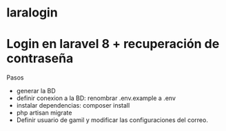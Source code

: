 # laralogin

# Login en laravel 8 + recuperación de contraseña

  Pasos
 
- generar la BD
- definir conexion a la BD: renombrar .env.example a .env
- instalar dependencias: composer install
- php artisan migrate 
- Definir usuario de gamil y modificar las configuraciones del correo.
